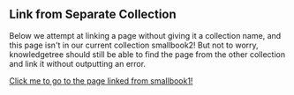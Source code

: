 ## Link from Separate Collection

Below we attempt at linking a page without giving it a collection name, and this page isn't in our current collection smallbook2! But not to worry, knowledgetree should still be able to find the page from the other collection and link it without outputting an error.

[Click me to go to the page linked from smallbook1!](regular_page)